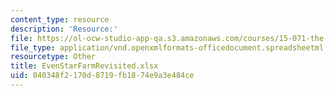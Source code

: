 ```yaml
---
content_type: resource
description: 'Resource:'
file: https://ol-ocw-studio-app-qa.s3.amazonaws.com/courses/15-071-the-analytics-edge-spring-2017/040348f2170d8719fb1874e9a3e484ce_EvenStarFarmRevisited.xlsx
file_type: application/vnd.openxmlformats-officedocument.spreadsheetml.sheet
resourcetype: Other
title: EvenStarFarmRevisited.xlsx
uid: 040348f2-170d-8719-fb18-74e9a3e484ce
---
```

